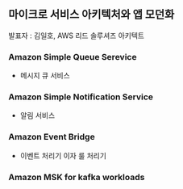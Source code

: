 ## 마이크로 서비스 아키텍처와 앱 모던화

발표자 : 김일호, AWS 리드 솔루셔즈 아키텍트

### Amazon Simple Queue Serevice

- 메시지 큐 서비스

### Amazon Simple Notification Service

- 알림 서비스

### Amazon Event Bridge

- 이벤트 처리기 이자 룰 처리기

### Amazon MSK for kafka workloads